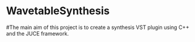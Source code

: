 # WavetableSynthesis

#The main aim of this project is to create a synthesis VST plugin using C++ and the JUCE framework.
